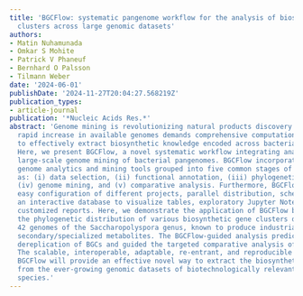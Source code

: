 ```yaml
---
title: 'BGCFlow: systematic pangenome workflow for the analysis of biosynthetic gene
  clusters across large genomic datasets'
authors:
- Matin Nuhamunada
- Omkar S Mohite
- Patrick V Phaneuf
- Bernhard O Palsson
- Tilmann Weber
date: '2024-06-01'
publishDate: '2024-11-27T20:04:27.568219Z'
publication_types:
- article-journal
publication: '*Nucleic Acids Res.*'
abstract: 'Genome mining is revolutionizing natural products discovery efforts. The
  rapid increase in available genomes demands comprehensive computational platforms
  to effectively extract biosynthetic knowledge encoded across bacterial pangenomes.
  Here, we present BGCFlow, a novel systematic workflow integrating analytics for
  large-scale genome mining of bacterial pangenomes. BGCFlow incorporates several
  genome analytics and mining tools grouped into five common stages of analysis such
  as: (i) data selection, (ii) functional annotation, (iii) phylogenetic analysis,
  (iv) genome mining, and (v) comparative analysis. Furthermore, BGCFlow provides
  easy configuration of different projects, parallel distribution, scheduled job monitoring,
  an interactive database to visualize tables, exploratory Jupyter Notebooks, and
  customized reports. Here, we demonstrate the application of BGCFlow by investigating
  the phylogenetic distribution of various biosynthetic gene clusters detected across
  42 genomes of the Saccharopolyspora genus, known to produce industrially important
  secondary/specialized metabolites. The BGCFlow-guided analysis predicted more accurate
  dereplication of BGCs and guided the targeted comparative analysis of selected RiPPs.
  The scalable, interoperable, adaptable, re-entrant, and reproducible nature of the
  BGCFlow will provide an effective novel way to extract the biosynthetic knowledge
  from the ever-growing genomic datasets of biotechnologically relevant bacterial
  species.'
---
```

